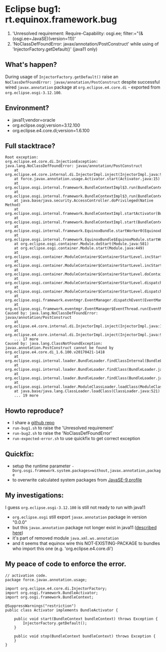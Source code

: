 # Eclipse bug1: rt.equinox.framework.bug

 1. 'Unresolved requirement: Require-Capability: osgi.ee; filter:="(&(osgi.ee=JavaSE)(version=11))'
 2. 'NoClassDefFoundError: javax/annotation/PostConstruct' while using of 'InjectorFactory.getDefault()' (java11 only)

## What's happen?
During usage of `InjectorFactory.getDefault()` raise an `NoClassDefFoundError: javax/annotation/PostConstruct` despite successful wired `javax.annotation` package at `org.eclipse.e4.core.di` - exported from `org.eclipse.osgi-3.12.100`.

## Environment?
- java11;vendor=oracle
- org.eclipse.osgi;version=3.12.100
- org.eclipse.e4.core.di;version=1.6.100

## Full stacktrace?

```
Root exception:
org.eclipse.e4.core.di.InjectionException: java.lang.NoClassDefFoundError: javax/annotation/PostConstruct
	at org.eclipse.e4.core.internal.di.InjectorImpl.inject(InjectorImpl.java:93)
	at force.javax.annotation.usage.Activator.start(Activator.java:15)
	at org.eclipse.osgi.internal.framework.BundleContextImpl$3.run(BundleContextImpl.java:779)
	at org.eclipse.osgi.internal.framework.BundleContextImpl$3.run(BundleContextImpl.java:1)
	at java.base/java.security.AccessController.doPrivileged(Native Method)
	at org.eclipse.osgi.internal.framework.BundleContextImpl.startActivator(BundleContextImpl.java:772)
	at org.eclipse.osgi.internal.framework.BundleContextImpl.start(BundleContextImpl.java:729)
	at org.eclipse.osgi.internal.framework.EquinoxBundle.startWorker0(EquinoxBundle.java:933)
	at org.eclipse.osgi.internal.framework.EquinoxBundle$EquinoxModule.startWorker(EquinoxBundle.java:309)
	at org.eclipse.osgi.container.Module.doStart(Module.java:581)
	at org.eclipse.osgi.container.Module.start(Module.java:449)
	at org.eclipse.osgi.container.ModuleContainer$ContainerStartLevel.incStartLevel(ModuleContainer.java:1634)
	at org.eclipse.osgi.container.ModuleContainer$ContainerStartLevel.incStartLevel(ModuleContainer.java:1614)
	at org.eclipse.osgi.container.ModuleContainer$ContainerStartLevel.doContainerStartLevel(ModuleContainer.java:1585)
	at org.eclipse.osgi.container.ModuleContainer$ContainerStartLevel.dispatchEvent(ModuleContainer.java:1528)
	at org.eclipse.osgi.container.ModuleContainer$ContainerStartLevel.dispatchEvent(ModuleContainer.java:1)
	at org.eclipse.osgi.framework.eventmgr.EventManager.dispatchEvent(EventManager.java:230)
	at org.eclipse.osgi.framework.eventmgr.EventManager$EventThread.run(EventManager.java:340)
Caused by: java.lang.NoClassDefFoundError: javax/annotation/PostConstruct
	at org.eclipse.e4.core.internal.di.InjectorImpl.inject(InjectorImpl.java:124)
	at org.eclipse.e4.core.internal.di.InjectorImpl.inject(InjectorImpl.java:91)
	... 17 more
Caused by: java.lang.ClassNotFoundException: javax.annotation.PostConstruct cannot be found by org.eclipse.e4.core.di_1.6.100.v20170421-1418
	at org.eclipse.osgi.internal.loader.BundleLoader.findClassInternal(BundleLoader.java:433)
	at org.eclipse.osgi.internal.loader.BundleLoader.findClass(BundleLoader.java:395)
	at org.eclipse.osgi.internal.loader.BundleLoader.findClass(BundleLoader.java:387)
	at org.eclipse.osgi.internal.loader.ModuleClassLoader.loadClass(ModuleClassLoader.java:150)
	at java.base/java.lang.ClassLoader.loadClass(ClassLoader.java:521)
	... 19 more
```

## Howto reproduce?
- I share a [github repo](https://github.com/jwausle/rt.equinox.framework.bug)
- `run-bug1.sh` to raise the 'Unresolved requirement'
- `run-bug2.sh` to raise the 'NoClassDefFoundError'
- `run-expected-error.sh` to use quickfix to get correct exception

## Quickfix:
- setup the runtime parameter `-Dorg.osgi.framework.system.packages=without,javax.annotation,package`
- to overwrite calculated system packages from [JavaSE-9.profile](https://github.com/eclipse/rt.equinox.framework/blob/master/bundles/org.eclipse.osgi/JavaSE-9.profile)

## My investigations:
I guess `org.eclipse.osgi-3.12.100` is still not ready to run with java11
- `org.eclipse.osgi` still export `javax.annotation` package in version "0.0.0"
- but this `javax.annotation` package not longer exist in java11 ([described here](https://docs.oracle.com/en/java/javase/11/migrate/index.html#JSMIG-GUID-F640FA9D-FB66-4D85-AD2B-D931174C09A3))
- it's part of removed module  `java.xml.ws.annotation`
- and it seems that equinox wire this NOT-EXISTING-PACKAGE to bundles who import this one (e.g. 'org.eclipse.e4.core.di')

## My peace of code to enforce the error.

```
// activation code.
package force.javax.annotation.usage;

import org.eclipse.e4.core.di.InjectorFactory;
import org.osgi.framework.BundleActivator;
import org.osgi.framework.BundleContext;

@SuppressWarnings("restriction")
public class Activator implements BundleActivator {

	public void start(BundleContext bundleContext) throws Exception {
		InjectorFactory.getDefault();
	}

	public void stop(BundleContext bundleContext) throws Exception {
	}
}

```
